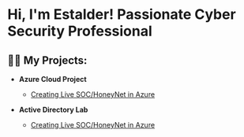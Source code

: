 <h1>Hi, I'm Estalder! Passionate Cyber Security Professional </h1>

<h2>👨‍💻 My Projects:</h2>

- <b>Azure Cloud Project</b>
  - [Creating Live SOC/HoneyNet in Azure](https://github.com/eavi12/AzureSOCLab)

- <b>Active Directory Lab</b>
  - [Creating Live SOC/HoneyNet in Azure](https://github.com/eavi12/AzureSOCLab)


